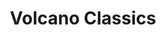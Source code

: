 ---
published: true
title: 'Volcano Classics'
collection: bagage
release_date: '2015-02-23 00:00:00'
image: null
number: '2'
slug: bagage-2
taxonomy:
    dj: Pneu-Lexidisques
    artist: ['Anna Clementi, Athome Dub', Bienvenue, Emch, 'Emmanuel Holterbach', 'Front de Cadeaux', Hazama, 'Lost in  Toulouse', 'M&D', 'Nora et Yanara', 'Part III', 'Pierre Normal', Taksan, 'Villa Piégée', Volapük, s/t]
playlists:
    - { title: null, tracks: [{ timecode: '00:00:00', artists: ['Emmanuel Holterbach'], title: '3615 Le Matin' }, { timecode: '00:04:05', artists: [Hazama], title: 'Aï no disho' }, { timecode: '00:07:16', artists: ['Anna Clementi, Athome Dub'], title: 'Hot Voodoo' }, { timecode: '00:13:25', artists: ['Pierre Normal'], title: 'On the rocks' }, { timecode: '00:17:12', artists: ['M&D'], title: 'Permanent Paradis,' }, { timecode: '00:20:17', artists: [s/t], title: Historiaens }, { timecode: '00:22:11', artists: [Volapük], title: 'Carole''s cake' }, { timecode: '00:25:50', artists: ['Front de Cadeaux'], title: 'Le PéDé BPM' }, { timecode: '00:32:07', artists: [Taksan], title: Nigeru }, { timecode: '00:35:40', artists: ['Villa Piégée'], title: Bleed }, { timecode: '00:40:38', artists: [Emch], title: Affenfall }, { timecode: '00:45:09', artists: ['Part III'], title: Seljuk }, { timecode: '00:47:28', artists: ['Nora et Yanara'], title: 'Kleines Mädchen' }, { timecode: '00:49:00', artists: [Bienvenue], title: Mobile }, { timecode: '00:53:10', artists: ['Lost in  Toulouse'], title: 'Extrait de european contemporary demon' }] }
presentation: " Brussels 16-7 JAN 2015\n\n<http://www.pneu.org>   \n<http://www.lexidisques.net/>"

---